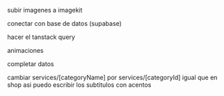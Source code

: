 
subir imagenes a imagekit

conectar con base de datos (supabase)

hacer el tanstack query

animaciones

completar datos

cambiar services/[categoryName] por services/[categoryId] igual que en shop
asi puedo escribir los subtitulos con acentos


